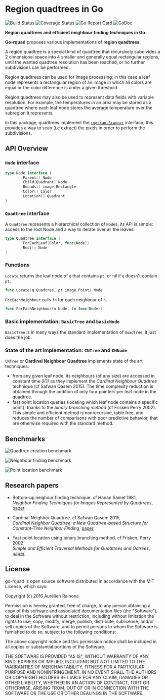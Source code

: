 # Region quadtrees in Go
[![Build Status](https://travis-ci.org/aurelien-rainone/go-rquad.svg?branch=master)](https://travis-ci.org/aurelien-rainone/go-rquad) [![Coverage Status](https://coveralls.io/repos/github/aurelien-rainone/go-rquad/badge.svg?branch=master)](https://coveralls.io/github/aurelien-rainone/go-rquad?branch=master)
[![Go Report Card](https://goreportcard.com/badge/github.com/aurelien-rainone/go-rquad)](https://goreportcard.com/report/github.com/aurelien-rainone/go-rquad)
[![GoDoc](http://img.shields.io/badge/go-documentation-blue.svg?style=flat-square)](http://godoc.org/github.com/aurelien-rainone/go-rquad) 

**Region quadtrees and efficient neighbour finding techniques in Go**

**Go-rquad** proposes various implementations of **region quadtrees**.

A region quadtree is a special kind of quadtree that recursively
subdivides a 2 dimensional space into 4 smaller and generally equal
rectangular regions, until the wanted quadtree resolution has been reached,
or no further subdivisions can be performed.

Region quadtrees can be used for image processing; in this case a leaf node
represents a rectangular region of an image in which all colors are equal or
the color difference is under a given threshold.

Region quadtrees may also be used to represent data fields with variable 
resolution. For example, the temperatures in an area may be stored as a
quadtree where each leaf node stores the average temperature over the
subregion it represents.

In this package, quadtrees implement the [`imgscan.Scanner`](https://github.com/aurelien-rainone/imgtools/tree/master/imgscan) interface,
this provides a way to scan (i.e extract) the pixels in order to perform the subdivisions.

## API Overview

### `Node` interface
```go
type Node interface {
        Parent() Node
        Child(Quadrant) Node
        Bounds() image.Rectangle
        Color() Color
        Location() Quadrant
}
```

### `Quadtree` interface

A `Quadtree` represents a hierarchical collection of `Node`s, its API is
simple: access to the root Node and a way to iterate over all the leaves.

```go
type Quadtree interface {
        ForEachLeaf(Color, func(Node))
        Root() Node
}
```

### Functions

`Locate` returns the leaf node of `q` that contains `pt`, or nil if `q` doesn't contain `pt`.
```go
func Locate(q Quadtree, pt image.Point) Node
```

`ForEachNeighbour` calls `fn` for each neighbour of `n`.
```go
func ForEachNeighbour(n Node, fn func(Node))
```

### Basic implementation: `BasicTree` and `basicNode`

`BasicTree` is in many ways the standard implementation of `Quadtree`, it just does the job.

### State of the art implementation: `CNTree` and `CNNode`

`CNTree` or **Cardinal Neighbour Quadtree** implements state of the art techniques:
 - from any given leaf node, its neighbours (of any size) are accessed in constant time *0(1)*  as they implement the  *Cardinal Neighbour Quadtree* technique (cf Safwan Qasem 2015). The time complexity reduction is obtained through the addition of only four pointers per leaf node in the quadtree.
 - fast point location queries (locating which leaf node contains a specific point), thanks to the *binary branching method* (cf Frisken Perry 2002). This simple and efficient method is nonrecursive, table free, and reduces the number of comparisons with
poor predictive behavior, that are otherwise required with the standard method.

## Benchmarks

![Quadtree creation benchmark](https://raw.githubusercontent.com/aurelien-rainone/go-rquad/readme-docs/Creation.png)

![Neighbour finding benchmark](https://raw.githubusercontent.com/aurelien-rainone/go-rquad/readme-docs/Neighbours.png)

![Point location benchmark](https://raw.githubusercontent.com/aurelien-rainone/go-rquad/readme-docs/PointLocation.png)

## Research papers

 - Bottom-up neighour finding technique. cf Hanan Samet 1981,  
*Neighbor Finding Techniques for Images Represented by Quadtrees*, [paper](https://raw.githubusercontent.com/aurelien-rainone/go-rquad/readme-docs/papers/a090240.pdf)

 - Cardinal Neighbor Quadtree. cf Safwan Qasem 2015,  
*Cardinal Neighbor Quadtree: a New Quadtree-based Structure for Constant-Time Neighbor Finding*, [paper](https://raw.githubusercontent.com/aurelien-rainone/go-rquad/readme-docs/papers/qasem-2015-ijca-907501.pdf)

 - Fast point location using binary branching method. cf Frisken, Perry 2002  
 *Simple and Efficient Traversal Methods for Quadtrees and Octrees*, [paper](https://raw.githubusercontent.com/aurelien-rainone/go-rquad/readme-docs/papers/Simple.and.Efficient.Traversal.Methods.for.Quadtrees.TR2002-41.pdf)


## License

go-rquad is open source software distributed in accordance with the MIT
License, which says:

Copyright (c) 2016 Aurélien Rainone

Permission is hereby granted, free of charge, to any person obtaining a copy
of this software and associated documentation files (the "Software"), to deal
in the Software without restriction, including without limitation the rights
to use, copy, modify, merge, publish, distribute, sublicense, and/or sell
copies of the Software, and to permit persons to whom the Software is
furnished to do so, subject to the following conditions:

The above copyright notice and this permission notice shall be included in
all copies or substantial portions of the Software.

THE SOFTWARE IS PROVIDED "AS IS", WITHOUT WARRANTY OF ANY KIND, EXPRESS OR
IMPLIED, INCLUDING BUT NOT LIMITED TO THE WARRANTIES OF MERCHANTABILITY,
FITNESS FOR A PARTICULAR PURPOSE AND NONINFRINGEMENT. IN NO EVENT SHALL THE
AUTHORS OR COPYRIGHT HOLDERS BE LIABLE FOR ANY CLAIM, DAMAGES OR OTHER
LIABILITY, WHETHER IN AN ACTION OF CONTRACT, TORT OR OTHERWISE, ARISING FROM,
OUT OF OR IN CONNECTION WITH THE SOFTWARE OR THE USE OR OTHER DEALINGS IN
THE SOFTWARE.


